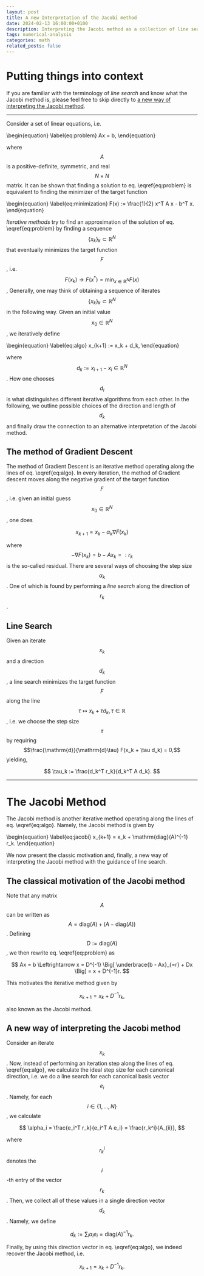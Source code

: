 ```yaml
---
layout: post
title: A new Interpretation of the Jacobi method
date: 2024-02-13 16:00:00+0100
description: Interpreting the Jacobi method as a collection of line searches
tags: numerical-analysis
categories: math
related_posts: false
---
```


# Putting things into context

If you are familiar with the terminology of _line search_
and know what the Jacobi method is, please feel free to skip directly to
[a new way of interpreting the Jacobi method](#a-new-way-of-interpreting-the-jacobi-method).

---

Consider a set of linear equations, i.e. 

\begin{equation}
    \label{eq:problem}
    Ax = b,
\end{equation}

where $$A$$ is a positive-definite, symmetric, and real $$N \times N$$ matrix.
It can be shown that finding a solution to eq. \eqref{eq:problem} is equivalent to
finding the minimizer of the target function

\begin{equation}
    \label{eq:minimization}
    F(x) := \frac{1}{2} x^T A x - b^T x.
\end{equation}

_Iterative methods_ try to find an approximation of the solution of
eq. \eqref{eq:problem} by finding a sequence
$$\{ x_k \}_k \subset \mathbb{R}^N$$
that eventually minimizes the target function $$F$$,
i.e. $$F(x_{k}) \to F(x^*) = \min_{x\in\mathbb{R}^N} F(x)$$,
Generally, one may think of obtaining a sequence of
iterates $$\{ x_k \}_k \subset \mathbb{R}^N$$
in the following way.
Given an initial value $$x_0 \in \mathbb{R}^N$$,
we iteratively define

\begin{equation}
\label{eq:algo}
x_{k+1} := x_k + d_k,
\end{equation}

where $$d_k := x_{i+1} - x_i \in \mathbb{R}^N$$.
How one chooses $$d_i$$ is what distinguishes different iterative
algorithms from each other.
In the following, we outline possible choices of the direction and length
of $$d_k$$ and finally draw the connection to an alternative interpretation
of the Jacobi method.

## The method of Gradient Descent
The method of Gradient Descent is an iterative method
operating along the lines of eq. \eqref{eq:algo}.
In every iteration, the method of Gradient descent moves
along the negative gradient of the target function $$F$$,
i.e. given an initial guess $$x_0 \in \mathbb{R}^N$$, one does

$$
x_{k+1} = x_k - \alpha_k \nabla F(x_k)
$$

where $$ -\nabla F(x_k) = b - A x_k =: r_k $$ is the so-called residual.
There are several ways of choosing the step size $$\alpha_k$$.
One of which is found by performing a _line search_ along the direction of $$r_k$$.

## Line Search
Given an iterate $$x_k$$ and a direction $$d_k$$,
a line search minimizes the target function $$F$$ along the line
$$\tau \mapsto x_k + \tau d_k,\,\tau\in\mathbb{R}$$,
i.e. we choose the step size $$\tau$$ by requiring
$$\frac{\mathrm{d}}{\mathrm{d}\tau} F(x_k + \tau d_k) = 0,$$
yielding,

$$
\tau_k := \frac{d_k^T r_k}{d_k^T A d_k}.
$$

---

# The Jacobi Method

The Jacobi method is another iterative method
operating along the lines of eq. \eqref{eq:algo}.
Namely, the Jacobi method is given by

\begin{equation}
\label{eq:jacobi}
x_{k+1} = x_k + \mathrm{diag}(A)^{-1} r_k.
\end{equation}

We now present the classic motivation and, finally,
a new way of interpreting the Jacobi method with the guidance
of line search.

## The classical motivation of the Jacobi method
Note that any matrix $$A$$ can be written as
$$A = \mathrm{diag}(A) + (A - \mathrm{diag}(A))$$.
Defining $$D:=\mathrm{diag}(A)$$,
we then rewrite eq. \eqref{eq:problem} as

$$
Ax = b
\Leftrightarrow
x = D^{-1} \Big[ \underbrace{b - Ax}_{=r} + Dx \Big] = x + D^{-1}r.
$$

This motivates the iterative method given by

$$
x_{k+1} = x_k + D^{-1}r_k,
$$

also known as the Jacobi method.

## A new way of interpreting the Jacobi method
Consider an iterate $$x_k$$.
Now, instead of performing an iteration step
along the lines of eq. \eqref{eq:algo},
we calculate the ideal step size for each canonical direction,
i.e. we do a line search for each canonical basis vector $$e_i$$.
Namely, for each $$i \in \{ 1, \dots, N \}$$, we calculate

$$
\alpha_i = \frac{e_i^T r_k}{e_i^T A e_i} = \frac{r_k^i}{A_{ii}},
$$

where $$r_k^i$$ denotes the $$i$$-th entry of the vector $$r_k$$.
Then, we collect all of these values in a single
direction vector $$d_k$$.
Namely, we define

$$
d_k := \sum_i \alpha_i e_i =  \mathrm{diag}(A)^{-1} r_k.
$$

Finally, by using this direction vector in eq. \eqref{eq:algo},
we indeed recover the Jacobi method, i.e.

$$
x_{k+1} = x_k + D^{-1}r_k.
$$